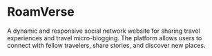 # RoamVerse
A dynamic and responsive social network website for sharing travel experiences and travel micro-blogging. The platform allows users to connect with fellow travelers, share stories, and discover new places.
